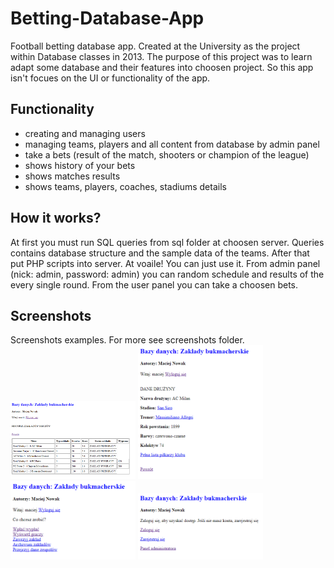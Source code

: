 # Betting-Database-App
Football betting database app. Created at the University as the project within Database classes in 2013. The purpose of this project was to learn adapt some database and their features into choosen project. So this app isn't focues on the UI or functionality of the app.

## Functionality
- creating and managing users
- managing teams, players and all content from database by admin panel
- take a bets (result of the match, shooters or champion of the league)
- shows history of your bets
- shows matches results
- shows teams, players, coaches, stadiums details

## How it works?
At first you must run SQL queries from sql folder at choosen server. Queries contains database structure and the sample data of the teams. After that put PHP scripts into server. At voaile! You can just use it. From admin panel (nick: admin, password: admin)  you can random schedule and results of the every single round. From the user panel you can take a choosen bets.

## Screenshots
Screenshots examples. For more see screenshots folder.  
<img src="screenshots/matches_bet_history.png" width="200"> <img src="screenshots/team_details.png" width="200"> <img src="screenshots/user_panel.png" width="200"> <img src="screenshots/main_page.png" width="200">
